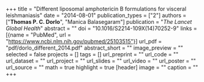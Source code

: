 +++
title = "Different liposomal amphotericin B formulations for visceral leishmaniasis"
date = "2014-08-01"
publication_types = ["2"]
authors = ["**Thomas P. C. Dorlo**", "Manica Balasegaram"]
publication = "_The Lancet Global Health_"
abstract = ""
doi = "10.1016/S2214-109X(14)70252-9"
links = [{name = "PubMed", url = "https://www.ncbi.nlm.nih.gov/pubmed/25103515"}]
url_pdf = "pdf/dorlo_different_2014.pdf"
abstract_short = ""
image_preview = ""
selected = false
projects = []
tags = []
url_preprint = ""
url_code = ""
url_dataset = ""
url_project = ""
url_slides = ""
url_video = ""
url_poster = ""
url_source = ""
math = true
highlight = true
[header]
image = ""
caption = ""
+++
